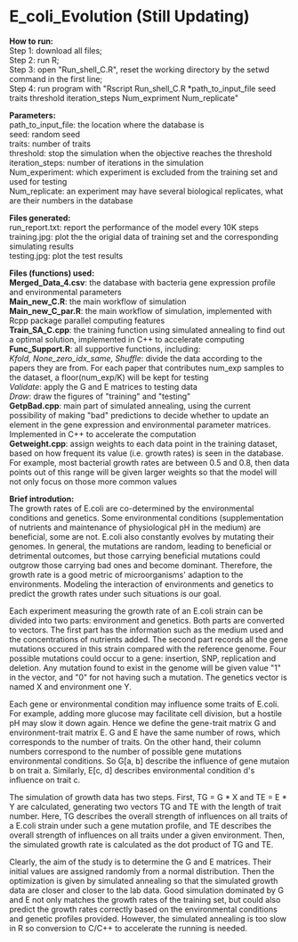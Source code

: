 # E_coli_Evolution  (Still Updating)
**How to run:**    
Step 1: download all files;  
Step 2: run R;  
Step 3: open "Run_shell_C.R", reset the working directory by the setwd command in the first line;  
Step 4: run program with "Rscript Run_shell_C.R *path_to_input_file seed traits threshold iteration_steps Num_expriment Num_replicate"  

**Parameters:**   
path_to_input_file: the location where the database is  
seed: random seed  
traits: number of traits  
threshold: stop the simulation when the objective reaches the threshold  
iteration_steps: number of iterations in the simulation  
Num_experiment: which experiment is excluded from the training set and used for testing  
Num_replicate: an experiment may have several biological replicates, what are their numbers in the database  


**Files generated:**  
run_report.txt: report the performance of the model every 10K steps  
training.jpg: plot the the origial data of training set and the corresponding simulating results  
testing.jpg: plot the test results 

**Files (functions) used:**    
**Merged_Data_4.csv**: the database with bacteria gene expression profile and environmental parameters  
**Main_new_C.R**: the main workflow of simulation  
**Main_new_C_par.R**: the main workflow of simulation, implemented with Rcpp package parallel computing features  
**Train_SA_C.cpp**: the training function using simulated annealing to find out a optimal solution, implemented in C++ to accelerate computing  
**Func_Support.R**: all supportive functions, including:  
*Kfold, None_zero_idx_same, Shuffle*: divide the data according to the papers they are from. For each paper that contributes num_exp samples to the dataset, a floor(num_exp/K) will be kept for testing  
*Validate*: apply the G and E matrices to testing data  
*Draw*: draw the figures of "training" and "testing"  
**GetpBad.cpp**: main part of simulated annealing, using the current possibility of making "bad" predictions to decide whether to update an element in the gene expression and environmental parameter matrices. Implemented in C++ to accelerate the computation  
**Getweight.cpp**: assign weights to each data point in the training dataset, based on how frequent its value (i.e. growth rates) is seen in the database. For example, most bacterial growth rates are between 0.5 and 0.8, then data points out of this range will be given larger weights so that the model will not only focus on those more common values    

**Brief introdution:**  
The growth rates of E.coli are co-determined by the environmental conditions and genetics. Some environmental conditions (supplementation of nutrients and maintenance of physiological pH in the medium) are beneficial, some are not. E.coli also constantly evolves by mutating their genomes. In general, the mutations are random, leading to beneficial or detrimental outcomes, but those carrying beneficial mutations could outgrow those carrying bad ones and become dominant. Therefore, the growth rate is a good metric of microorganisms' adaption to the environments. Modeling the interaction of environments and genetics to predict the growth rates under such situations is our goal.
  
Each experiment measuring the growth rate of an E.coli strain can be divided into two parts: environment and genetics. Both parts are converted to vectors. The first part has the information such as the medium used and the concentrations of nutrients added. The second part records all the gene mutations occured in this strain compared with the reference genome. Four possible mutations could occur to a gene: insertion, SNP, replication and deletion. Any mutation found to exist in the genome will be given value "1" in the vector, and "0" for not having such a mutation. The genetics vector is named X and environment one Y.    
  
Each gene or environmental condition may influence some traits of E.coli. For example, adding more glucose may facilitate cell division, but a hostile pH may slow it down again. Hence we define the gene-trait matrix G and environment-trait matrix E. G and E have the same number of rows, which corresponds to the number of traits. On the other hand, their column numbers correspond to the number of possible gene mutations environmental conditions. So G[a, b] describe the influence of gene mutaion b on trait a. Similarly, E[c, d] describes environmental condition d's influence on trait c.  
  
The simulation of growth data has two steps. First, TG = G * X and TE = E * Y are calculated, generating two vectors TG and TE with the length of trait number. Here, TG describes the overall strength of influences on all traits of a E.coli strain under such a gene mutation profile, and TE describes the overall strength of influences on all traits under a given environment. Then, the simulated growth rate is calculated as the dot product of TG and TE.  
  
Clearly, the aim of the study is to determine the G and E matrices. Their initial values are assigned randomly from a normal distribution. Then the optimization is given by simulated annealing so that the simulated growth data are closer and closer to the lab data. Good simulation dominated by G and E not only matches the growth rates of the training set, but could also predict the growth rates correctly based on the environmental conditions and genetic profiles provided. However, the simulated annealing is too slow in R so conversion to C/C++ to accelerate the running is needed.  
